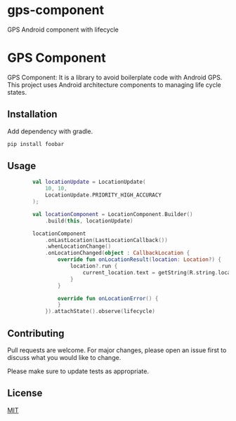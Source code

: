 # gps-component
GPS Android component with lifecycle

# GPS Component

GPS Component: It is a library to avoid boilerplate code with Android GPS. This project uses Android architecture components to managing life cycle states.

## Installation

Add dependency with gradle.

```gradle
pip install foobar
```

## Usage

```Kotlin
        val locationUpdate = LocationUpdate(
            10, 10,
            LocationUpdate.PRIORITY_HIGH_ACCURACY
        );

        val locationComponent = LocationComponent.Builder()
            .build(this, locationUpdate)

        locationComponent
            .onLastLocation(LastLocationCallback())
            .whenLocationChange()
            .onLocationChanged(object : CallbackLocation {
                override fun onLocationResult(location: Location?) {
                    location?.run {
                        current_location.text = getString(R.string.location, this.latitude, this.longitude)
                    }
                }

                override fun onLocationError() {
                }
            }).attachState().observe(lifecycle)
```

## Contributing
Pull requests are welcome. For major changes, please open an issue first to discuss what you would like to change.

Please make sure to update tests as appropriate.

## License
[MIT](https://choosealicense.com/licenses/mit/)
